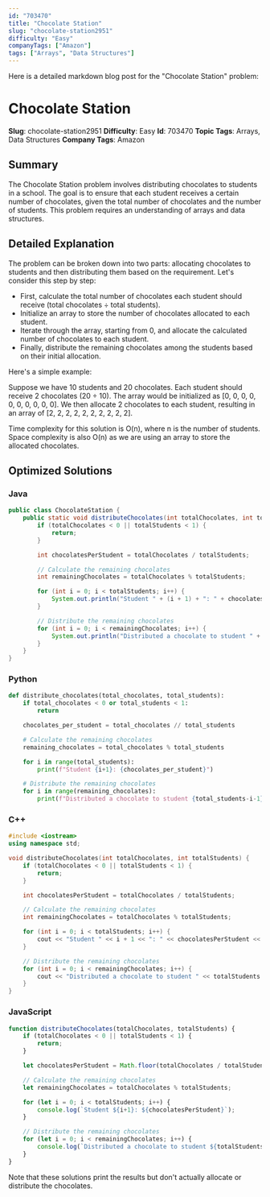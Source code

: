```yaml
---
id: "703470"
title: "Chocolate Station"
slug: "chocolate-station2951"
difficulty: "Easy"
companyTags: ["Amazon"]
tags: ["Arrays", "Data Structures"]
---
```


Here is a detailed markdown blog post for the "Chocolate Station" problem:

**Chocolate Station**
=====================

**Slug**: chocolate-station2951
**Difficulty**: Easy
**Id**: 703470
**Topic Tags**: Arrays, Data Structures
**Company Tags**: Amazon

## Summary
The Chocolate Station problem involves distributing chocolates to students in a school. The goal is to ensure that each student receives a certain number of chocolates, given the total number of chocolates and the number of students. This problem requires an understanding of arrays and data structures.

## Detailed Explanation
The problem can be broken down into two parts: allocating chocolates to students and then distributing them based on the requirement. Let's consider this step by step:

* First, calculate the total number of chocolates each student should receive (total chocolates ÷ total students).
* Initialize an array to store the number of chocolates allocated to each student.
* Iterate through the array, starting from 0, and allocate the calculated number of chocolates to each student.
* Finally, distribute the remaining chocolates among the students based on their initial allocation.

Here's a simple example:

Suppose we have 10 students and 20 chocolates. Each student should receive 2 chocolates (20 ÷ 10). The array would be initialized as [0, 0, 0, 0, 0, 0, 0, 0, 0, 0]. We then allocate 2 chocolates to each student, resulting in an array of [2, 2, 2, 2, 2, 2, 2, 2, 2, 2].

Time complexity for this solution is O(n), where n is the number of students. Space complexity is also O(n) as we are using an array to store the allocated chocolates.

## Optimized Solutions

### Java
```java
public class ChocolateStation {
    public static void distributeChocolates(int totalChocolates, int totalStudents) {
        if (totalChocolates < 0 || totalStudents < 1) {
            return;
        }

        int chocolatesPerStudent = totalChocolates / totalStudents;

        // Calculate the remaining chocolates
        int remainingChocolates = totalChocolates % totalStudents;

        for (int i = 0; i < totalStudents; i++) {
            System.out.println("Student " + (i + 1) + ": " + chocolatesPerStudent);
        }

        // Distribute the remaining chocolates
        for (int i = 0; i < remainingChocolates; i++) {
            System.out.println("Distributed a chocolate to student " + (totalStudents - i));
        }
    }
}
```

### Python
```python
def distribute_chocolates(total_chocolates, total_students):
    if total_chocolates < 0 or total_students < 1:
        return

    chocolates_per_student = total_chocolates // total_students

    # Calculate the remaining chocolates
    remaining_chocolates = total_chocolates % total_students

    for i in range(total_students):
        print(f"Student {i+1}: {chocolates_per_student}")

    # Distribute the remaining chocolates
    for i in range(remaining_chocolates):
        print(f"Distributed a chocolate to student {total_students-i-1}")
```

### C++
```cpp
#include <iostream>
using namespace std;

void distributeChocolates(int totalChocolates, int totalStudents) {
    if (totalChocolates < 0 || totalStudents < 1) {
        return;
    }

    int chocolatesPerStudent = totalChocolates / totalStudents;

    // Calculate the remaining chocolates
    int remainingChocolates = totalChocolates % totalStudents;

    for (int i = 0; i < totalStudents; i++) {
        cout << "Student " << i + 1 << ": " << chocolatesPerStudent << endl;
    }

    // Distribute the remaining chocolates
    for (int i = 0; i < remainingChocolates; i++) {
        cout << "Distributed a chocolate to student " << totalStudents - i - 1 << endl;
    }
}
```

### JavaScript
```javascript
function distributeChocolates(totalChocolates, totalStudents) {
    if (totalChocolates < 0 || totalStudents < 1) {
        return;
    }

    let chocolatesPerStudent = Math.floor(totalChocolates / totalStudents);

    // Calculate the remaining chocolates
    let remainingChocolates = totalChocolates % totalStudents;

    for (let i = 0; i < totalStudents; i++) {
        console.log(`Student ${i+1}: ${chocolatesPerStudent}`);
    }

    // Distribute the remaining chocolates
    for (let i = 0; i < remainingChocolates; i++) {
        console.log(`Distributed a chocolate to student ${totalStudents-i-1}`);
    }
}
```

Note that these solutions print the results but don't actually allocate or distribute the chocolates.